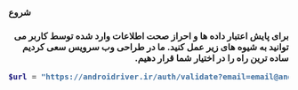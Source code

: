 <h3> شروع<h3>
<div style="direction:rtl;">
برای پایش اعتبار داده ها و احراز صحت اطلاعات وارد شده توسط کاربر می توانید به شیوه های زیر عمل کنید. ما در طراحی وب سرویس سعی کردیم ساده ترین راه را در اختیار شما قرار دهیم.
</div>
  
```php
$url = "https://androidriver.ir/auth/validate?email=email@androidriver.ir&key=OzjQX45NoLME4RO2pK3vRki6yeKAdDvG&domain=". $user_domain;
```

